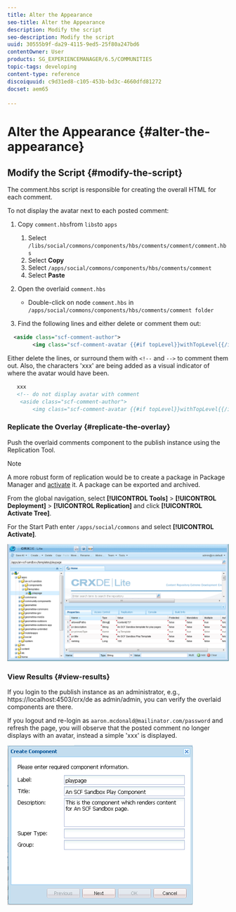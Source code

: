 ```yaml
---
title: Alter the Appearance
seo-title: Alter the Appearance
description: Modify the script
seo-description: Modify the script
uuid: 30555b9f-da29-4115-9ed5-25f80a247bd6
contentOwner: User
products: SG_EXPERIENCEMANAGER/6.5/COMMUNITIES
topic-tags: developing
content-type: reference
discoiquuid: c9d31ed8-c105-453b-bd3c-4660dfd81272
docset: aem65

---
```


# Alter the Appearance {#alter-the-appearance}

## Modify the Script {#modify-the-script}

The comment.hbs script is responsible for creating the overall HTML for each comment.

To not display the avatar next to each posted comment:

1. Copy `comment.hbs`from `libs`to `apps`

   1. Select `/libs/social/commons/components/hbs/comments/comment/comment.hbs`
   1. Select **Copy**
   1. Select `/apps/social/commons/components/hbs/comments/comment`
   1. Select **Paste**

1. Open the overlaid `comment.hbs`

   * Double-click on node `comment.hbs` in `/apps/social/commons/components/hbs/comments/comment folder`

1. Find the following lines and either delete or comment them out:

```xml
  <aside class="scf-comment-author">
        <img class="scf-comment-avatar {{#if topLevel}}withTopLevel{{/if}}" src="{{author.avatarUrl}}"></img>

```

Either delete the lines, or surround them with `<!--` and `-->` to comment them out. Also, the characters 'xxx' are being added as a visual indicator of where the avatar would have been.

```xml
   xxx
   <!-- do not display avatar with comment
    <aside class="scf-comment-author">
        <img class="scf-comment-avatar {{#if topLevel}}withTopLevel{{/if}}" src="{{author.avatarUrl}}"></img>

```

### Replicate the Overlay {#replicate-the-overlay}

Push the overlaid comments component to the publish instance using the Replication Tool.

>[!NOTE]
 >
 >A more robust form of replication would be to create a package in Package Manager and [activate](/help/sites-administering/package-manager.md#replicating-packages) it. A package can be exported and archived.
 >

From the global navigation, select **[!UICONTROL Tools]** > **[!UICONTROL Deployment]** > **[!UICONTROL Replication]** and click **[!UICONTROL Activate Tree]**.

For the Start Path enter `/apps/social/commons` and select **[!UICONTROL Activate]**.

![chlimage_1-77](assets/chlimage_1-77.png)

### View Results {#view-results}

If you login to the publish instance as an administrator, e.g., https://localhost:4503/crx/de as admin/admin, you can verify the overlaid components are there.

If you logout and re-login as `aaron.mcdonald@mailinator.com/password` and refresh the page, you will observe that the posted comment no longer displays with an avatar, instead a simple 'xxx' is displayed.

![chlimage_1-78](assets/chlimage_1-78.png)

